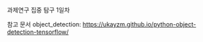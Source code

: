 과제연구 집중 탐구 1일차 

참고 문서
object_detection: https://ukayzm.github.io/python-object-detection-tensorflow/
